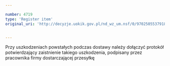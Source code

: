 ```yaml
---

number: 4719
type: 'Register item'
original_uri: 'http://decyzje.uokik.gov.pl/nd_wz_um.nsf/0/970250553791867CC1257B7400369896?OpenDocument'


---
```


Przy uszkodzeniach powstałych podczas dostawy należy dołączyć protokół potwierdzający zaistnienie takiego uszkodzenia, podpisany przez pracownika firmy dostarczającej przesyłkę
